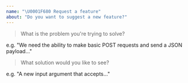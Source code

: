 ```yaml
---
name: "\U0001F680 Request a feature"
about: "Do you want to suggest a new feature?"
---
```


<!-- Please answer the following. Issues that do not will be closed. -->

> What is the problem you're trying to solve?

e.g. "We need the ability to make basic POST requests and send a JSON payload..."

> What solution would you like to see?

e.g. "A new input argument that accepts..."

<!--
Before posting, please check that the feature hasn't already been:
1. added in the next release (https://github.com/phantomstudios/asset-manager-core/blob/master/CHANGELOG.md)
2. discussed previously (https://github.com/phantomstudios/asset-manager-core/search)
-->

<!--
You can help us add the feature more quickly by:
1. Providing as much detail as possible in this issue

Once the feature is approved, you can help out further by:
1. Writing the code and submitting a PR.
-->

